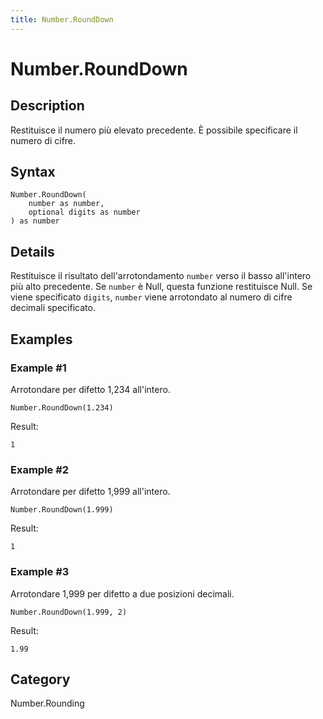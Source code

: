 ```yaml
---
title: Number.RoundDown
---
```


# Number.RoundDown


## Description

Restituisce il numero più elevato precedente. È possibile specificare il numero di cifre.


## Syntax

```powerquery
Number.RoundDown(
    number as number,
    optional digits as number
) as number
```


## Details

Restituisce il risultato dell'arrotondamento <code>number</code> verso il basso all'intero più alto precedente. Se <code>number</code> è Null, questa funzione restituisce Null.    Se viene specificato <code>digits</code>, <code>number</code> viene arrotondato al numero di cifre decimali specificato.  


## Examples

### Example #1 
Arrotondare per difetto 1,234 all&#39;intero.
```powerquery
Number.RoundDown(1.234)
```

Result: 
```powerquery
1
```


### Example #2 
Arrotondare per difetto 1,999 all&#39;intero.
```powerquery
Number.RoundDown(1.999)
```

Result: 
```powerquery
1
```


### Example #3 
Arrotondare 1,999 per difetto a due posizioni decimali.
```powerquery
Number.RoundDown(1.999, 2)
```

Result: 
```powerquery
1.99
```




## Category
Number.Rounding
